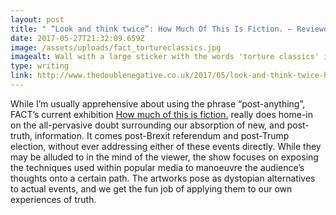```yaml
---
layout: post
title: " “Look and think twice”: How Much Of This Is Fiction. – Reviewed"
date: 2017-05-27T21:32:09.659Z
image: /assets/uploads/fact_tortureclassics.jpg
imagealt: Wall with a large sticker with the words 'torture classics' in black and red
type: writing
link: http://www.thedoublenegative.co.uk/2017/05/look-and-think-twice-how-much-of-this-is-fiction-reviewed/
---
```

While I’m usually apprehensive about using the phrase “post-anything”, FACT’s current exhibition [How much of this is fiction.](http://www.fact.co.uk/projects/how-much-of-this-is-fiction.aspx) really does home-in on the all-pervasive doubt surrounding our absorption of new, and post-truth, information. It comes post-Brexit referendum and post-Trump election, without ever addressing either of these events directly. While they may be alluded to in the mind of the viewer, the show focuses on exposing the techniques used within popular media to manoeuvre the audience’s thoughts onto a certain path. The artworks pose as dystopian alternatives to actual events, and we get the fun job of applying them to our own experiences of truth.